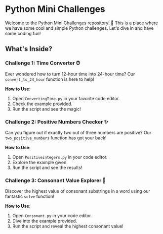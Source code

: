 # Python Mini Challenges

Welcome to the Python Mini Challenges repository! 🚀 This is a place where we have some cool and simple Python challenges. Let's dive in and have some coding fun!
## What's Inside?

### Challenge 1: Time Converter ⏰

Ever wondered how to turn 12-hour time into 24-hour time? Our `convert_to_24_hour` function is here to help!

**How to Use:**
1. Open `ConvertingTime.py` in your favorite code editor.
2. Check the example provided.
3. Run the script and see the magic!

### Challenge 2: Positive Numbers Checker ✨

Can you figure out if exactly two out of three numbers are positive? Our `two_positive_numbers` function has got your back!

**How to Use:**
1. Open `Positiveintegers.py` in your code editor.
2. Explore the example given.
3. Run the script and see the results!

### Challenge 3: Consonant Value Explorer 🌟

Discover the highest value of consonant substrings in a word using our fantastic `solve` function!

**How to Use:**
1. Open `Consonant.py` in your code editor.
2. Dive into the example provided.
3. Run the script and reveal the highest consonant value!
